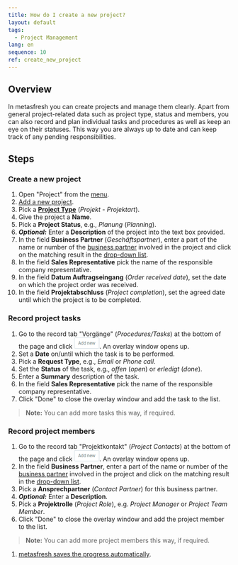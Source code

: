 ```yaml
---
title: How do I create a new project?
layout: default
tags:
  - Project Management
lang: en
sequence: 10
ref: create_new_project
---
```


## Overview
In metasfresh you can create projects and manage them clearly. Apart from general project-related data such as project type, status and members, you can also record and plan individual tasks and procedures as well as keep an eye on their statuses. This way you are always up to date and can keep track of any pending responsibilities.

## Steps

### Create a new project
1. Open "Project" from the [menu](Menu).
1. [Add a new project](New_Record_Window).
1. Pick a [**Project Type**](Create_new_project_type) (*Projekt - Projektart*).
1. Give the project a **Name**.
1. Pick a **Project Status**, e.g., *Planung* (*Planning*).
1. ***Optional:*** Enter a **Description** of the project into the text box provided.
1. In the field **Business Partner** (*Geschäftspartner*), enter a part of the name or number of the [business partner](New_Business_Partner) involved in the project and click on the matching result in the [drop-down list](Keyboard_shortcuts_reference).
1. In the field **Sales Representative** pick the name of the responsible company representative.
1. In the field **Datum Auftragseingang** (*Order received date*), set the date on which the project order was received.
1. In the field **Projektabschluss** (*Project completion*), set the agreed date until which the project is to be completed.

### Record project tasks
1. Go to the record tab "Vorgänge" (*Procedures/Tasks*) at the bottom of the page and click !["Add new"](assets/Add_New_Button.png). An overlay window opens up.
1. Set a **Date** on/until which the task is to be performed.
1. Pick a **Request Type**, e.g., *Email* or *Phone call*.
1. Set the **Status** of the task, e.g., *offen* (*open*) or *erledigt* (*done*).
1. Enter a **Summary** description of the task.
1. In the field **Sales Representative** pick the name of the responsible company representative.
1. Click "Done" to close the overlay window and add the task to the list.
 >**Note:** You can add more tasks this way, if required.

### Record project members
1. Go to the record tab "Projektkontakt" (*Project Contacts*) at the bottom of the page and click !["Add new"](assets/Add_New_Button.png). An overlay window opens up.
1. In the field **Business Partner**, enter a part of the name or number of the [business partner](New_Business_Partner) involved in the project and click on the matching result in the [drop-down list](Keyboard_shortcuts_reference).
1. Pick a **Ansprechpartner** (*Contact Partner*) for this business partner.
1. ***Optional:*** Enter a **Description**.
1. Pick a **Projektrolle** (*Project Role*), e.g. *Project Manager* or *Project Team Member*.
1. Click "Done" to close the overlay window and add the project member to the list.
 >**Note:** You can add more project members this way, if required.

1. [metasfresh saves the progress automatically](Saveindicator).
